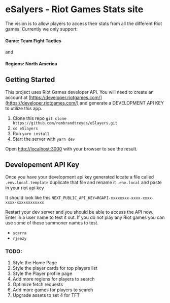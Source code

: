 # eSalyers - Riot Games Stats site
The vision is to allow players to access their stats from all the different Riot games.
Currently we only support:
#### Game: Team Fight Tactics
and 
#### Regions: North America

## Getting Started
This project uses Riot Games developer API. You will need to create an account at 
[https://developer.riotgames.com/](https://developer.riotgames.com/) and generate a 
DEVELOPMENT API KEY to utilize this app.

1. Clone this repo `git clone https://github.com/rembrandtreyes/eSlayers.git`
2. `cd eSlayers`
3. Run `yarn install`
4. Start the server with `yarn dev`

Open [http://localhost:3000](http://localhost:3000) with your browser to see the result.

## Developement API Key
Once you have your development api key generated locate a file called `.env.local.template`
duplicate that file and rename it `.env.local` and paste in your riot api key

It should look like this
`NEXT_PUBLIC_API_KEY=RGAPI-xxxxxxxx-xxxx-xxxx-xxxx-xxxxxxxxxxxx`

Restart your dev server and you should be able to access the API now. Enter in a user name
to test it out. If you do not play any Riot games you can use some of these summoner names to test.
* `scarra`
* `rjeezy`

### TODO:
1. Style the Home Page
2. Style the player cards for top players list
3. Style the Player profile page
4. Add more regions for players to search
5. Optimize fetch requests
6. Add more games for players to search
7. Upgrade assets to set 4 for TFT
